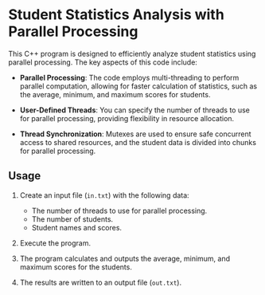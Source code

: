 # Student Statistics Analysis with Parallel Processing

This C++ program is designed to efficiently analyze student statistics using parallel processing. The key aspects of this code include:

- **Parallel Processing**: The code employs multi-threading to perform parallel computation, allowing for faster calculation of statistics, such as the average, minimum, and maximum scores for students.

- **User-Defined Threads**: You can specify the number of threads to use for parallel processing, providing flexibility in resource allocation.

- **Thread Synchronization**: Mutexes are used to ensure safe concurrent access to shared resources, and the student data is divided into chunks for parallel processing.

## Usage

1. Create an input file (`in.txt`) with the following data:
   - The number of threads to use for parallel processing.
   - The number of students.
   - Student names and scores.

2. Execute the program.

3. The program calculates and outputs the average, minimum, and maximum scores for the students.

4. The results are written to an output file (`out.txt`).
